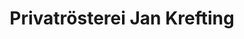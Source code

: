 ---
title: "Privatrösterei Jan Krefting"
url: /duesseldorf/privatroesterei-jan-krefting/
shop: Kaffee
---